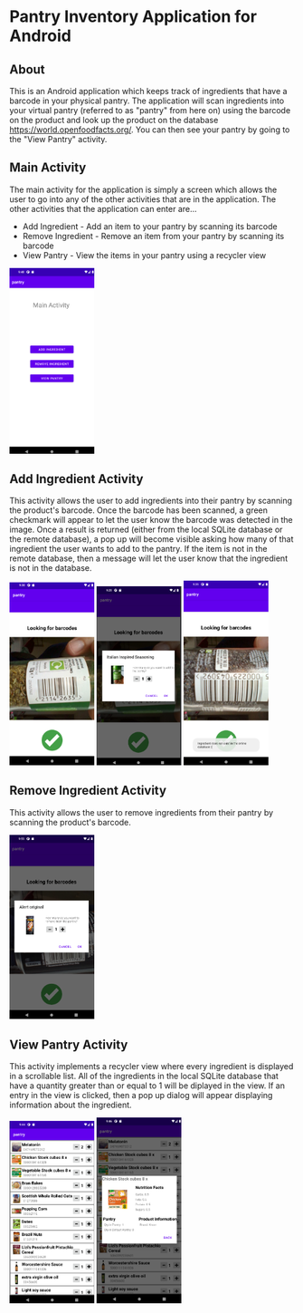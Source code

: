 # Pantry Inventory Application for Android
## About
This is an Android application which keeps track of ingredients that have a barcode in your physical pantry.  The application will scan ingredients into your virtual pantry (referred to as "pantry" from here on) using the barcode on the product and look up the product on the database https://world.openfoodfacts.org/.  You can then see your pantry by going to the "View Pantry" activity.

## Main Activity
The main activity for the application is simply a screen which allows the user to go into any of the other activities that are in the application.  The other activities that the application can enter are...
* Add Ingredient - Add an item to your pantry by scanning its barcode
* Remove Ingredient - Remove an item from your pantry by scanning its barcode
* View Pantry - View the items in your pantry using a recycler view

<img src="https://github.com/cjbagwell/pantry/blob/main/readme_resources/main_activity_image.png" width="150">

## Add Ingredient Activity
This activity allows the user to add ingredients into their pantry by scanning the product's barcode.  Once the barcode has been scanned, a green checkmark will appear to let the user know the barcode was detected in the image.  Once a result is returned (either from the local SQLite database or the remote database), a pop up will become visible asking how many of that ingredient the user wants to add to the pantry.  If the item is not in the remote database, then a message will let the user know that the ingredient is not in the database.

<img src="https://github.com/cjbagwell/pantry/blob/main/readme_resources/add_ingredient_activity_image_successful_capture.png" width="150">   <img src="https://github.com/cjbagwell/pantry/blob/main/readme_resources/add_ingredient_popup_image.png" width="150">   <img src="https://github.com/cjbagwell/pantry/blob/main/readme_resources/add_ingredient_ingredient_not_found_image.png" width="150">

## Remove Ingredient Activity
This activity allows the user to remove ingredients from their pantry by scanning the product's barcode.  

<img src="https://github.com/cjbagwell/pantry/blob/main/readme_resources/remove_ingredient_popup_image.png" width="150">

## View Pantry Activity
This activity implements a recycler view where every ingredient is displayed in a scrollable list.  All of the ingredients in the local SQLite database that have a quantity greater than or equal to 1 will be diplayed in the view.  If an entry in the view is clicked, then a pop up dialog will appear displaying information about the ingredient.

<img src="https://github.com/cjbagwell/pantry/blob/main/readme_resources/view_pantry_image.png" width="150">   <img src="https://github.com/cjbagwell/pantry/blob/main/readme_resources/view_pantry_popup_image.png" width="150">
